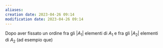 ```yaml
---
aliases: 
creation date: 2023-04-26 09:14
modification date: 2023-04-26 09:14
---
```


Dopo aver fissato un ordine fra gli $|A_{1}|$ elementi di $A_{1}$ e fra gli $|A_{2}|$ elementi di $A_{2}$ (ad esempio que)



